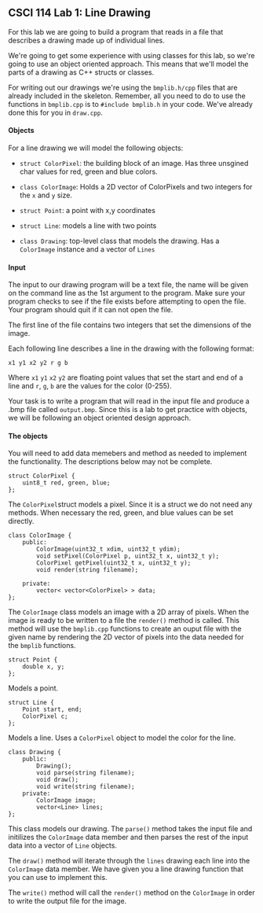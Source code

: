 ## CSCI 114 Lab 1: Line Drawing
For this lab we are going to build a program that reads in a file that describes a drawing made up of individual lines.

We're going to get some experience with using classes for this lab, so we're going to use an object oriented approach. This means that we'll model the parts of a drawing as C++ structs or classes.

For writing out our drawings we're using the `bmplib.h/cpp` files that are already included in the skeleton. Remember, all you need to do to use the functions in `bmplib.cpp` is to `#include bmplib.h` in your code. We've already done this for you in `draw.cpp`.

#### Objects

For a line drawing we will model the following objects:

- `struct ColorPixel`: the building block of an image. Has three unsgined char values for red, green and blue colors.

- `class ColorImage`: Holds a 2D vector of ColorPixels and two integers for the `x` and `y` size.

- `struct Point`: a point with x,y coordinates

- `struct Line`: models a line with two points

- `class Drawing`: top-level class that models the drawing. Has a `ColorImage` instance and a vector of `Lines` 

#### Input

The input to our drawing program will be a text file, the name will be given on the command line as the 1st argument to the program. Make sure your program checks to see if the file exists before attempting to open the file. Your program should quit if it can not open the file.

The first line of the file contains two integers that set the dimensions of the image.

Each following line describes a line in the drawing with the following format:

```
x1 y1 x2 y2 r g b
```
Where `x1` `y1` `x2` `y2` are floating point values that set the start and end of a line and `r`, `g`, `b` are the values for the color (0-255).

Your task is to write a program that will read in the input file and produce a .bmp file called `output.bmp`. Since this is a lab to get practice with objects, we will be following an object oriented design approach.


#### The objects

You will need to add data memebers and method as needed to implement the functionality. The descriptions below may not be complete.

```
struct ColorPixel {
	uint8_t red, green, blue;
};
```

The `ColorPixel`struct models a pixel. Since it is a struct we do not need any methods. When necessary the red, green, and blue values can be set directly.

```
class ColorImage {
	public:
		ColorImage(uint32_t xdim, uint32_t ydim);
		void setPixel(ColorPixel p, uint32_t x, uint32_t y);
		ColorPixel getPixel(uint32_t x, uint32_t y);
		void render(string filename);
			
	private:
		vector< vector<ColorPixel> > data;
}; 
```

The `ColorImage` class models an image with a 2D array of pixels. When the image is ready to be written to a file the `render()` method is called. This method will use the `bmplib.cpp` functions to create an ouput file with the given name by rendering the 2D vector of pixels into the data needed for the `bmplib` functions.

```
struct Point {
	double x, y;
};
```
Models a point.

```
struct Line {
	Point start, end;
	ColorPixel c;
};
```

Models a line. Uses a `ColorPixel` object to model the color for the line.

```
class Drawing {
	public:
		Drawing();
		void parse(string filename);
		void draw();
		void write(string filename);
	private:
		ColorImage image;
		vector<Line> lines;
};
```
This class models our drawing. The `parse()` method takes the input file and initilizes the `ColorImage` data member and then parses the rest of the input data into a vector of `Line` objects.

The `draw()` method will iterate through the `lines` drawing each line into the `ColorImage` data member. We have given you a line drawing function that you can use to implement this.

The `write()` method will call the `render()` method on the `ColorImage` in order to write the output file for the image.
